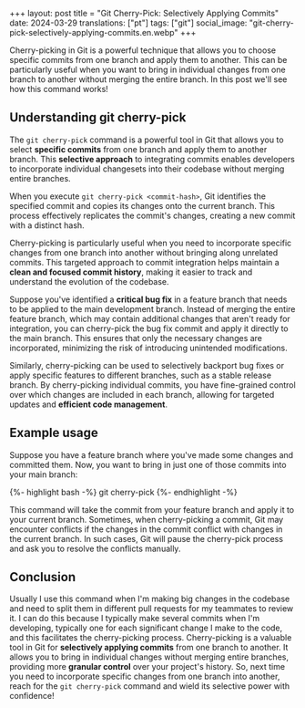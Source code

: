 +++
layout: post
title = "Git Cherry-Pick: Selectively Applying Commits"
date:   2024-03-29
translations: ["pt"]
tags: ["git"]
social_image: "git-cherry-pick-selectively-applying-commits.en.webp"
+++

<p class="intro"><span class="dropcap">C</span>herry-picking in Git is a powerful technique that allows you to choose specific commits from one branch and apply them to another. This can be particularly useful when you want to bring in individual changes from one branch to another without merging the entire branch. In this post we'll see how this command works!</p>

## Understanding git cherry-pick
The `git cherry-pick` command is a powerful tool in Git that allows you to select **specific commits** from one branch and apply them to another branch. This **selective approach** to integrating commits enables developers to incorporate individual changesets into their codebase without merging entire branches.

When you execute `git cherry-pick <commit-hash>`, Git identifies the specified commit and copies its changes onto the current branch. This process effectively replicates the commit's changes, creating a new commit with a distinct hash.

Cherry-picking is particularly useful when you need to incorporate specific changes from one branch into another without bringing along unrelated commits. This targeted approach to commit integration helps maintain a **clean and focused commit history**, making it easier to track and understand the evolution of the codebase.

Suppose you've identified a **critical bug fix** in a feature branch that needs to be applied to the main development branch. Instead of merging the entire feature branch, which may contain additional changes that aren't ready for integration, you can cherry-pick the bug fix commit and apply it directly to the main branch. This ensures that only the necessary changes are incorporated, minimizing the risk of introducing unintended modifications.

Similarly, cherry-picking can be used to selectively backport bug fixes or apply specific features to different branches, such as a stable release branch. By cherry-picking individual commits, you have fine-grained control over which changes are included in each branch, allowing for targeted updates and **efficient code management**.

## Example usage
Suppose you have a feature branch where you've made some changes and committed them. Now, you want to bring in just one of those commits into your main branch:

{%- highlight bash -%}
git cherry-pick <commit-hash>
{%- endhighlight -%}

This command will take the commit from your feature branch and apply it to your current branch. Sometimes, when cherry-picking a commit, Git may encounter conflicts if the changes in the commit conflict with changes in the current branch. In such cases, Git will pause the cherry-pick process and ask you to resolve the conflicts manually.

## Conclusion
Usually I use this command when I'm making big changes in the codebase and need to split them in different pull requests for my teammates to review it. I can do this because I typically make several commits when I'm developing, typically one for each significant change I make to the code, and this facilitates the cherry-picking process. Cherry-picking is a valuable tool in Git for **selectively applying commits** from one branch to another. It allows you to bring in individual changes without merging entire branches, providing more **granular control** over your project's history. So, next time you need to incorporate specific changes from one branch into another, reach for the `git cherry-pick` command and wield its selective power with confidence!